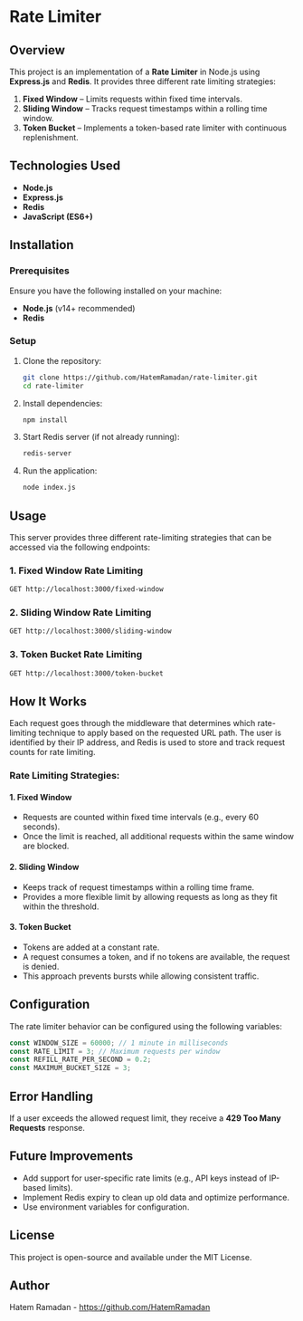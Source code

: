 # Rate Limiter

## Overview
This project is an implementation of a **Rate Limiter** in Node.js using **Express.js** and **Redis**. It provides three different rate limiting strategies:

1. **Fixed Window** – Limits requests within fixed time intervals.
2. **Sliding Window** – Tracks request timestamps within a rolling time window.
3. **Token Bucket** – Implements a token-based rate limiter with continuous replenishment.

## Technologies Used
- **Node.js**
- **Express.js**
- **Redis**
- **JavaScript (ES6+)**

## Installation

### Prerequisites
Ensure you have the following installed on your machine:
- **Node.js** (v14+ recommended)
- **Redis**

### Setup
1. Clone the repository:
   ```sh
   git clone https://github.com/HatemRamadan/rate-limiter.git
   cd rate-limiter
   ```
2. Install dependencies:
   ```sh
   npm install
   ```
3. Start Redis server (if not already running):
   ```sh
   redis-server
   ```
4. Run the application:
   ```sh
   node index.js
   ```

## Usage
This server provides three different rate-limiting strategies that can be accessed via the following endpoints:

### 1. Fixed Window Rate Limiting
```sh
GET http://localhost:3000/fixed-window
```

### 2. Sliding Window Rate Limiting
```sh
GET http://localhost:3000/sliding-window
```

### 3. Token Bucket Rate Limiting
```sh
GET http://localhost:3000/token-bucket
```

## How It Works
Each request goes through the middleware that determines which rate-limiting technique to apply based on the requested URL path. The user is identified by their IP address, and Redis is used to store and track request counts for rate limiting.

### Rate Limiting Strategies:

#### 1. Fixed Window
- Requests are counted within fixed time intervals (e.g., every 60 seconds).
- Once the limit is reached, all additional requests within the same window are blocked.

#### 2. Sliding Window
- Keeps track of request timestamps within a rolling time frame.
- Provides a more flexible limit by allowing requests as long as they fit within the threshold.

#### 3. Token Bucket
- Tokens are added at a constant rate.
- A request consumes a token, and if no tokens are available, the request is denied.
- This approach prevents bursts while allowing consistent traffic.

## Configuration
The rate limiter behavior can be configured using the following variables:

```js
const WINDOW_SIZE = 60000; // 1 minute in milliseconds
const RATE_LIMIT = 3; // Maximum requests per window
const REFILL_RATE_PER_SECOND = 0.2;
const MAXIMUM_BUCKET_SIZE = 3;
```

## Error Handling
If a user exceeds the allowed request limit, they receive a **429 Too Many Requests** response.

## Future Improvements
- Add support for user-specific rate limits (e.g., API keys instead of IP-based limits).
- Implement Redis expiry to clean up old data and optimize performance.
- Use environment variables for configuration.

## License
This project is open-source and available under the MIT License.

## Author
Hatem Ramadan - https://github.com/HatemRamadan

